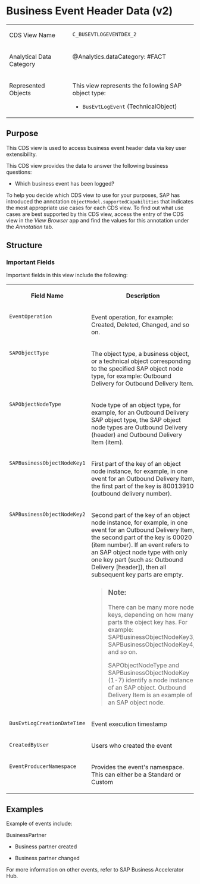 <!-- loio1c38309b07c44272ae165e1e01e8296f -->

# Business Event Header Data \(v2\)


<table>
<tr>
<td valign="top">

CDS View Name

</td>
<td valign="top">

`C_BUSEVTLOGEVENTDEX_2`

</td>
</tr>
<tr>
<td valign="top">

Analytical Data Category

</td>
<td valign="top">

@Analytics.dataCategory: \#FACT

</td>
</tr>
<tr>
<td valign="top">

Represented Objects

</td>
<td valign="top">

This view represents the following SAP object type:

-   `BusEvtLogEvent` \(TechnicalObject\)




</td>
</tr>
</table>



## Purpose

This CDS view is used to access business event header data via key user extensibility.

This CDS view provides the data to answer the following business questions:

-   Which business event has been logged?


To help you decide which CDS view to use for your purposes, SAP has introduced the annotation `ObjectModel.supportedCapabilities` that indicates the most appropriate use cases for each CDS view. To find out what use cases are best supported by this CDS view, access the entry of the CDS view in the *View Browser* app and find the values for this annotation under the *Annotation* tab.



## Structure



### Important Fields

Important fields in this view include the following:


<table>
<tr>
<th valign="top">

Field Name

</th>
<th valign="top">

Description

</th>
</tr>
<tr>
<td valign="top">

`EventOperation` 

</td>
<td valign="top">

Event operation, for example: Created, Deleted, Changed, and so on.

</td>
</tr>
<tr>
<td valign="top">

`SAPObjectType` 

</td>
<td valign="top">

The object type, a business object, or a technical object corresponding to the specified SAP object node type, for example: Outbound Delivery for Outbound Delivery Item.

</td>
</tr>
<tr>
<td valign="top">

`SAPObjectNodeType`

</td>
<td valign="top">

Node type of an object type, for example, for an Outbound Delivery SAP object type, the SAP object node types are Outbound Delivery \(header\) and Outbound Delivery Item \(item\).

</td>
</tr>
<tr>
<td valign="top">

`SAPBusinessObjectNodeKey1`

</td>
<td valign="top">

First part of the key of an object node instance, for example, in one event for an Outbound Delivery Item, the first part of the key is 80013910 \(outbound delivery number\).

</td>
</tr>
<tr>
<td valign="top">

`SAPBusinessObjectNodeKey2`

</td>
<td valign="top">

Second part of the key of an object node instance, for example, in one event for an Outbound Delivery Item, the second part of the key is 00020 \(item number\). If an event refers to an SAP object node type with only one key part \(such as: Outbound Delivery \[header\]\), then all subsequent key parts are empty.

> ### Note:  
> There can be many more node keys, depending on how many parts the object key has. For example: SAPBusinessObjectNodeKey3, SAPBusinessObjectNodeKey4, and so on.
> 
> SAPObjectNodeType and SAPBusinessObjectNodeKey \(1-7\) identify a node instance of an SAP object. Outbound Delivery Item is an example of an SAP object node.



</td>
</tr>
<tr>
<td valign="top">

`BusEvtLogCreationDateTime`

</td>
<td valign="top">

Event execution timestamp

</td>
</tr>
<tr>
<td valign="top">

`CreatedByUser`

</td>
<td valign="top">

Users who created the event

</td>
</tr>
<tr>
<td valign="top">

`EventProducerNamespace`

</td>
<td valign="top">

Provides the event's namespace. This can either be a Standard or Custom

</td>
</tr>
</table>



## Examples

Example of events include:

BusinessPartner

-   Business partner created

-   Business partner changed

For more information on other events, refer to SAP Business Accelerator Hub.

